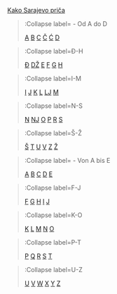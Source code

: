 <a href="/" class="">Kako Sarajevo priča</a>

> :Collapse label= - Od A do D
>
> [A](/sarajevski-zargon/a-d/a)
> [B](/sarajevski-zargon/a-d/b)
> [C](/sarajevski-zargon/a-d/c)
> [Č](/sarajevski-zargon/a-d/cc)
> [Ć](/sarajevski-zargon/a-d/ccc)
> [D](/sarajevski-zargon/a-d/d)
>

> :Collapse label=Đ-H
>
> [Đ](/sarajevski-zargon/dj-h/dj)
> [DŽ](/sarajevski-zargon/dj-h/dz)
> [E](/sarajevski-zargon/dj-h/e)
> [F](/sarajevski-zargon/dj-h/f)
> [G](/sarajevski-zargon/dj-h/g)
> [H](/sarajevski-zargon/dj-h/h)
>

> :Collapse label=I-M
>
> [I](/sarajevski-zargon/i-m/i)
> [J](/sarajevski-zargon/i-m/j)
> [K](/sarajevski-zargon/i-m/k)
> [L](/sarajevski-zargon/i-m/l)
> [LJ](/sarajevski-zargon/i-m/lj)
> [M](/sarajevski-zargon/i-m/m)
>

> :Collapse label=N-S
>
> [N](/sarajevski-zargon/n-s/n)
> [NJ](/sarajevski-zargon/n-s/nj)
> [O](/sarajevski-zargon/n-s/o)
> [P](/sarajevski-zargon/n-s/p)
> [R](/sarajevski-zargon/n-s/r)
> [S](/sarajevski-zargon/n-s/s)
>

> :Collapse label=Š-Ž
>
> [Š](/sarajevski-zargon/ss-zz/ss)
> [T](/sarajevski-zargon/ss-zz/t)
> [U](/sarajevski-zargon/ss-zz/u)
> [V](/sarajevski-zargon/ss-zz/v)
> [Z](/sarajevski-zargon/ss-zz/z)
> [Ž](/sarajevski-zargon/ss-zz/zz)



> :Collapse label= - Von A bis E
>
> [A](/umgangssprache/a-e/a)
> [B](/umgangssprache/a-e/b)
> [C](/umgangssprache/a-e/c)
> [D](/umgangssprache/a-e/d)
> [E](/umgangssprache/a-e/e)
>

> :Collapse label=F-J
>
> [F](/umgangssprache/f-j/f)
> [G](/umgangssprache/f-j/g)
> [H](/umgangssprache/f-j/h)
> [I](/umgangssprache/f-j/i)
> [J](/umgangssprache/f-j/j)
>

> :Collapse label=K-O
>
> [K](/umgangssprache/k-o/k)
> [L](/umgangssprache/k-o/l)
> [M](/umgangssprache/k-o/m)
> [N](/umgangssprache/k-o/n)
> [O](/umgangssprache/k-o/o)
>

> :Collapse label=P-T
>
> [P](/umgangssprache/p-t/p)
> [Q](/umgangssprache/p-t/q)
> [R](/umgangssprache/p-t/r)
> [S](/umgangssprache/p-t/s)
> [T](/umgangssprache/p-t/t)
>

> :Collapse label=U-Z
>
> [U](/umgangssprache/u-z/u)
> [V](/umgangssprache/u-z/v)
> [W](/umgangssprache/u-z/w)
> [X](/umgangssprache/u-z/x)
> [Y](/umgangssprache/u-z/y)
> [Z](/umgangssprache/u-z/z)
>

